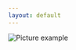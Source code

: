 ```yaml
---
layout: default
---
```

![Picture example](https://github.com/kvartirnik/website/blob/gh-pages/images/kvartirnik_photos/16.jpg)


